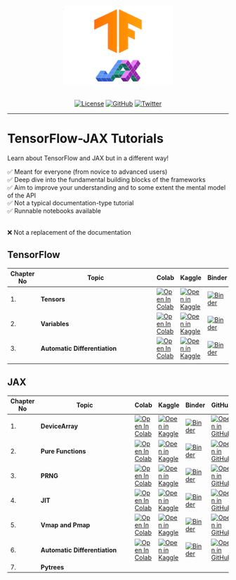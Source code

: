 <div align='center'>

<img src='static/combined_logo.png' width="250" height=180>
<br><br>

[![License](https://img.shields.io/badge/license-MIT-brightgreen)](https://github.com/AakashKumarNain/TF_JAX_tutorials/blob/main/LICENSE)
[![GitHub](https://img.shields.io/github/stars/AakashKumarNain/TF_JAX_tutorials?color=yellowgreen&logo=github)](https://github.com/AakashKumarNain/TF_JAX_tutorials)
[![Twitter](https://img.shields.io/twitter/follow/A_K_Nain?style=social)](https://twitter.com/A_K_Nain)

---
</div>

# TensorFlow-JAX Tutorials

Learn about TensorFlow and JAX but in a different way!

✅ Meant for everyone (from novice to advanced users) <br>
✅ Deep dive into the fundamental building blocks of the frameworks <br>
✅ Aim to improve your understanding and to some extent the mental model of the API <br>
✅ Not a typical  documentation-type tutorial <br>
✅ Runnable notebooks available <br> <br>

:x: Not a replacement of the documentation

## TensorFlow

| Chapter No   | <div style="width:250px">Topic</div> | Colab | Kaggle | Binder | GitHub |
| ------------ | -----------------------------------  | ----- | ------ | ------ | ------ |
|  1.  | **Tensors**| [![Open In Colab](https://colab.research.google.com/assets/colab-badge.svg)](https://colab.research.google.com/github/AakashKumarNain/TF_JAX_tutorials/blob/main/src/notebooks/tensorflow_tutorials/chapter_1_tensors.ipynb) |[![Open in Kaggle](https://img.shields.io/static/v1?label=&message=Open%20in%20Kaggle&labelColor=grey&color=blue&logo=kaggle)](https://www.kaggle.com/aakashnain/tf-jax-tutorials-part1)  | [![Binder](https://mybinder.org/badge_logo.svg)](https://mybinder.org/v2/gh/AakashKumarNain/TF_JAX_tutorials/main?filepath=src%2Fnotebooks%2Ftensorflow_tutorials%2Fchapter_1_tensors.ipynb) |[![Open in GitHub](https://img.shields.io/static/v1?label=&message=Open%20in%20GitHub&labelColor=grey&color=blue&logo=github)](https://github.com/AakashKumarNain/TF_JAX_tutorials/blob/main/src/notebooks/tensorflow_tutorials/chapter_1_tensors.ipynb) |
|  2.  | **Variables**| [![Open In Colab](https://colab.research.google.com/assets/colab-badge.svg)](https://colab.research.google.com/github/AakashKumarNain/TF_JAX_tutorials/blob/main/src/notebooks/tensorflow_tutorials/chapter_2_variables.ipynb) |[![Open in Kaggle](https://img.shields.io/static/v1?label=&message=Open%20in%20Kaggle&labelColor=grey&color=blue&logo=kaggle)](https://www.kaggle.com/aakashnain/tf-jax-tutorials-part2)  | [![Binder](https://mybinder.org/badge_logo.svg)](https://mybinder.org/v2/gh/AakashKumarNain/TF_JAX_tutorials/main?filepath=src%2Fnotebooks%2Ftensorflow_tutorials%2Fchapter_2_variables.ipynb) |[![Open in GitHub](https://img.shields.io/static/v1?label=&message=Open%20in%20GitHub&labelColor=grey&color=blue&logo=github)](https://github.com/AakashKumarNain/TF_JAX_tutorials/blob/main/src/notebooks/tensorflow_tutorials/chapter_2_variables.ipynb) |
|  3.  | **Automatic Differentiation**| [![Open In Colab](https://colab.research.google.com/assets/colab-badge.svg)](https://colab.research.google.com/github/AakashKumarNain/TF_JAX_tutorials/blob/main/src/notebooks/tensorflow_tutorials/chapter_3_AD_and_grads.ipynb) |[![Open in Kaggle](https://img.shields.io/static/v1?label=&message=Open%20in%20Kaggle&labelColor=grey&color=blue&logo=kaggle)](https://www.kaggle.com/aakashnain/tf-jax-tutorials-part3)  | [![Binder](https://mybinder.org/badge_logo.svg)](https://mybinder.org/v2/gh/AakashKumarNain/TF_JAX_tutorials/main?filepath=src%2Fnotebooks%2Ftensorflow_tutorials%2Fchapter_3_AD_and_grads.ipynb) |[![Open in GitHub](https://img.shields.io/static/v1?label=&message=Open%20in%20GitHub&labelColor=grey&color=blue&logo=github)](https://github.com/AakashKumarNain/TF_JAX_tutorials/blob/main/src/notebooks/tensorflow_tutorials/chapter_3_AD_and_grads.ipynb) |
|  |   |  |  |  |  |


## JAX

| Chapter No   |  <div style="width:200px">Topic</div>     | Colab | Kaggle | Binder | GitHub |
| ------------ | -------  | ----- | ------ | ------ | ------ |
|  1.  | **DeviceArray**| [![Open In Colab](https://colab.research.google.com/assets/colab-badge.svg)](https://colab.research.google.com/github/AakashKumarNain/TF_JAX_tutorials/blob/main/src/notebooks/jax_tutorials/chapter_1_devicearray.ipynb) |[![Open in Kaggle](https://img.shields.io/static/v1?label=&message=Open%20in%20Kaggle&labelColor=grey&color=blue&logo=kaggle)](https://www.kaggle.com/aakashnain/tf-jax-tutorials-part-4-jax-and-devicearray/)  | [![Binder](https://mybinder.org/badge_logo.svg)](https://mybinder.org/v2/gh/AakashKumarNain/TF_JAX_tutorials/main?filepath=src%2Fnotebooks%2Fjax_tutorials%2Fchapter_1_devicearray.ipynb) |[![Open in GitHub](https://img.shields.io/static/v1?label=&message=Open%20in%20GitHub&labelColor=grey&color=blue&logo=github)](https://github.com/AakashKumarNain/TF_JAX_tutorials/blob/main/src/notebooks/jax_tutorials/chapter_1_devicearray.ipynb) |
|  2.  | **Pure Functions**| [![Open In Colab](https://colab.research.google.com/assets/colab-badge.svg)](https://colab.research.google.com/github/AakashKumarNain/TF_JAX_tutorials/blob/main/src/notebooks/jax_tutorials/chapter_2_pure_functions.ipynb) |[![Open in Kaggle](https://img.shields.io/static/v1?label=&message=Open%20in%20Kaggle&labelColor=grey&color=blue&logo=kaggle)](https://www.kaggle.com/aakashnain/tf-jax-tutorials-part-5-pure-functions-in-jax/)  | [![Binder](https://mybinder.org/badge_logo.svg)](https://mybinder.org/v2/gh/AakashKumarNain/TF_JAX_tutorials/main?filepath=src%2Fnotebooks%2Fjax_tutorials%2Fchapter_2_pure_functions.ipynb) |[![Open in GitHub](https://img.shields.io/static/v1?label=&message=Open%20in%20GitHub&labelColor=grey&color=blue&logo=github)](https://github.com/AakashKumarNain/TF_JAX_tutorials/blob/main/src/notebooks/jax_tutorials/chapter_2_pure_functions.ipynb) |
|  3.  | **PRNG**| [![Open In Colab](https://colab.research.google.com/assets/colab-badge.svg)](https://colab.research.google.com/github/AakashKumarNain/TF_JAX_tutorials/blob/main/src/notebooks/jax_tutorials/chapter_3_prng.ipynb) |[![Open in Kaggle](https://img.shields.io/static/v1?label=&message=Open%20in%20Kaggle&labelColor=grey&color=blue&logo=kaggle)](https://www.kaggle.com/aakashnain/tf-jax-tutorials-part-6-prng-in-jax/)  | [![Binder](https://mybinder.org/badge_logo.svg)](https://mybinder.org/v2/gh/AakashKumarNain/TF_JAX_tutorials/main?filepath=src%2Fnotebooks%2Fjax_tutorials%2Fchapter_3_prng.ipynb) |[![Open in GitHub](https://img.shields.io/static/v1?label=&message=Open%20in%20GitHub&labelColor=grey&color=blue&logo=github)](https://github.com/AakashKumarNain/TF_JAX_tutorials/blob/main/src/notebooks/jax_tutorials/chapter_3_prng.ipynb) |
|  4.  | **JIT**| [![Open In Colab](https://colab.research.google.com/assets/colab-badge.svg)](https://colab.research.google.com/github/AakashKumarNain/TF_JAX_tutorials/blob/main/src/notebooks/jax_tutorials/chapter_4_just_in_time_compilation.ipynb) |[![Open in Kaggle](https://img.shields.io/static/v1?label=&message=Open%20in%20Kaggle&labelColor=grey&color=blue&logo=kaggle)](https://www.kaggle.com/aakashnain/tf-jax-tutorials-part-7-jit-in-jax)  | [![Binder](https://mybinder.org/badge_logo.svg)](https://mybinder.org/v2/gh/AakashKumarNain/TF_JAX_tutorials/main?filepath=src%2Fnotebooks%2Fjax_tutorials%2Fchapter_4_just_in_time_compilation.ipynb) |[![Open in GitHub](https://img.shields.io/static/v1?label=&message=Open%20in%20GitHub&labelColor=grey&color=blue&logo=github)](https://github.com/AakashKumarNain/TF_JAX_tutorials/blob/main/src/notebooks/jax_tutorials/chapter_4_just_in_time_compilation.ipynb) |
|  5.  | **Vmap and Pmap**| [![Open In Colab](https://colab.research.google.com/assets/colab-badge.svg)](https://colab.research.google.com/github/AakashKumarNain/TF_JAX_tutorials/blob/main/src/notebooks/jax_tutorials/chapter_5_vmap_pmap.ipynb) |[![Open in Kaggle](https://img.shields.io/static/v1?label=&message=Open%20in%20Kaggle&labelColor=grey&color=blue&logo=kaggle)](https://www.kaggle.com/aakashnain/tf-jax-tutorials-part-8-vmap-pmap)  | [![Binder](https://mybinder.org/badge_logo.svg)](https://mybinder.org/v2/gh/AakashKumarNain/TF_JAX_tutorials/main?filepath=src%2Fnotebooks%2Fjax_tutorials%2Fchapter_5_vmap_pmap.ipynb) |[![Open in GitHub](https://img.shields.io/static/v1?label=&message=Open%20in%20GitHub&labelColor=grey&color=blue&logo=github)](https://github.com/AakashKumarNain/TF_JAX_tutorials/blob/main/src/notebooks/jax_tutorials/chapter_5_vmap_pmap.ipynb) |
|  6.  | **Automatic Differentiation**| [![Open In Colab](https://colab.research.google.com/assets/colab-badge.svg)](https://colab.research.google.com/github/AakashKumarNain/TF_JAX_tutorials/blob/main/src/notebooks/jax_tutorials/chapter_6_autodiff.ipynb) |[![Open in Kaggle](https://img.shields.io/static/v1?label=&message=Open%20in%20Kaggle&labelColor=grey&color=blue&logo=kaggle)](https://www.kaggle.com/aakashnain/tf-jax-tutorials-part-9-autodiff-in-jax)  | [![Binder](https://mybinder.org/badge_logo.svg)](https://mybinder.org/v2/gh/AakashKumarNain/TF_JAX_tutorials/main?filepath=src%2Fnotebooks%2Fjax_tutorials%2Fchapter_6_autodiff.ipynb) |[![Open in GitHub](https://img.shields.io/static/v1?label=&message=Open%20in%20GitHub&labelColor=grey&color=blue&logo=github)](https://github.com/AakashKumarNain/TF_JAX_tutorials/blob/main/src/notebooks/jax_tutorials/chapter_6_autodiff.ipynb) |
|  7.  | **Pytrees**|